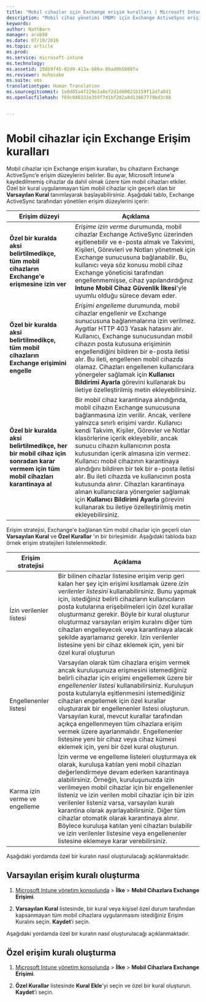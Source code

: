 ```yaml
---
title: "Mobil cihazlar için Exchange erişim kuralları | Microsoft Intune"
description: "Mobil cihaz yönetimi (MDM) için Exchange ActiveSync erişim kuralları, bu cihazların Exchange’e erişim düzeylerini belirler."
keywords: 
author: NathBarn
manager: arob98
ms.date: 07/19/2016
ms.topic: article
ms.prod: 
ms.service: microsoft-intune
ms.technology: 
ms.assetid: 208b9f45-02d9-413a-b86a-8bad9b5008fa
ms.reviewer: muhosabe
ms.suite: ems
translationtype: Human Translation
ms.sourcegitcommit: 1e0d05a4f229e2a8e72d1d60021b159f12dfa0d1
ms.openlocfilehash: f69c086333e359f7d1bf202a8d13667779bd3c86


---
```


# Mobil cihazlar için Exchange Erişim kuralları
Mobil cihazlar için Exchange erişim kuralları, bu cihazların Exchange ActiveSync’e erişim düzeylerini belirler. Bu ayar, Microsoft Intune’a kaydedilmemiş cihazlar da dahil olmak üzere tüm mobil cihazları etkiler. Özel bir kural uygulanmayan tüm mobil cihazlar için geçerli olan bir **Varsayılan Kural** tanımlayarak başlayabilirsiniz. Aşağıdaki tablo, Exchange ActiveSync tarafından yönetilen erişim düzeylerini içerir:

|Erişim düzeyi|Açıklama|
|----------------|---------------|
|**Özel bir kuralda aksi belirtilmedikçe, tüm mobil cihazların Exchange'e erişmesine izin ver**|*Erişime izin verme* durumunda, mobil cihazlar Exchange ActiveSync üzerinden eşitlenebilir ve e-posta almak ve Takvimi, Kişileri, Görevleri ve Notları yönetmek için Exchange sunucusuna bağlanabilir. Bu, kullanıcı veya söz konusu mobil cihaz Exchange yöneticisi tarafından engellenmemişse, cihaz yapılandırdığınız **Intune Mobil Cihaz Güvenlik İlkesi**'yle uyumlu olduğu sürece devam eder.|
|**Özel bir kuralda aksi belirtilmedikçe, tüm mobil cihazların Exchange erişimini engelle**|*Erişimi engelleme* durumunda, mobil cihazlar engellenir ve Exchange sunucusuna bağlanmalarına izin verilmez. Aygıtlar HTTP 403 Yasak hatasını alır. Kullanıcı, Exchange sunucusundan mobil cihazın posta kutusuna erişiminin engellendiğini bildiren bir e-posta iletisi alır. Bu ileti, engellenen mobil cihazda olamaz. Cihazları engellenen kullanıcılara yönergeler sağlamak için **Kullanıcı Bildirimi Ayarla** görevini kullanarak bu iletiye özelleştirilmiş metin ekleyebilirsiniz.|
|**Özel bir kuralda aksi belirtilmedikçe, her bir mobil cihaz için sonradan karar vermem için tüm mobil cihazları karantinaya al**|Bir mobil cihaz karantinaya alındığında, mobil cihazın Exchange sunucusuna bağlanmasına izin verilir. Ancak, verilere yalnızca sınırlı erişimi vardır. Kullanıcı kendi Takvim, Kişiler, Görevler ve Notlar klasörlerine içerik ekleyebilir, ancak sunucu cihazın kullanıcının posta kutusundan içerik almasına izin vermez. Kullanıcı mobil cihazının karantinaya alındığını bildiren bir tek bir e-posta iletisi alır. Bu ileti cihazda ve kullanıcının posta kutusunda alınır. Cihazları karantinaya alınan kullanıcılara yönergeler sağlamak için **Kullanıcı Bildirimi Ayarla** görevini kullanarak bu iletiye özelleştirilmiş metin ekleyebilirsiniz.|

Erişim stratejisi, Exchange'e bağlanan tüm mobil cihazlar için geçerli olan **Varsayılan Kural** ve **Özel Kurallar** 'ın bir birleşimidir. Aşağıdaki tabloda bazı örnek erişim stratejileri listelenmektedir.

|Erişim stratejisi|Açıklama|
|-------------------|---------------|
|İzin verilenler listesi|Bir bilinen cihazlar listesine erişim verip geri kalan her şey için erişimi kısıtlamak üzere *izin verilenler listesini* kullanabilirsiniz. Bunu yapmak için, istediğiniz belirli cihazların kullanıcıların posta kutularına erişebilmeleri için özel kurallar oluşturmanız gerekir. Böyle bir kural oluşturur oluşturmaz varsayılan erişim kuralını diğer tüm cihazları engelleyecek veya karantinaya alacak şekilde ayarlamanız gerekir. İzin verilenler listesine yeni bir cihaz eklemek için, yeni bir özel kural oluşturun|
|Engellenenler listesi|Varsayılan olarak tüm cihazlara erişim vermek ancak kuruluşunuza erişmesini istemediğiniz belirli cihazlar için erişimi engellemek üzere bir *engellenenler listesi* kullanabilirsiniz. Kuruluşun posta kutularıyla eşitlenmesini istemediğiniz cihazları engellemek için özel kurallar oluşturarak bir engellenenler listesi oluşturun. Varsayılan kural, mevcut kurallar tarafından açıkça engellenmeyen tüm cihazlara erişim vermek üzere ayarlanmalıdır. Engellenenler listesine yeni bir cihaz veya cihaz kümesi eklemek için, yeni bir özel kural oluşturun.|
|Karma izin verme ve engelleme|İzin verme ve engelleme listeleri oluşturmaya ek olarak, kuruluşa katılan yeni mobil cihazları değerlendirmeye devam ederken karantinaya alabilirsiniz. Örneğin, kuruluşunuzda izin verilmeyen mobil cihazlar için bir engellenenler listeniz ve izin verilen mobil cihazlar için bir izin verilenler listeniz varsa, varsayılan kuralı karantina olarak ayarlayabilirsiniz. Diğer tüm cihazlar otomatik olarak karantinaya alınır. Böylece kuruluşa katılan yeni cihazları bulabilir ve izin verilenler listesine veya engellenenler listesine eklemeye karar verebilirsiniz.|
Aşağıdaki yordamda özel bir kuralın nasıl oluşturulacağı açıklanmaktadır.

## Varsayılan erişim kuralı oluşturma

1.  [Microsoft Intune yönetim konsolunda](http://manage.microsoft.com) &gt; **İlke** &gt; **Mobil Cihazlara Exchange Erişimi**.

2.   **Varsayılan Kural** listesinde, bir kural veya kişisel özel durum tarafından kapsanmayan tüm mobil cihazlara uygulanmasını istediğiniz Erişim Kuralını seçin. **Kaydet**’i seçin.

Aşağıdaki yordamda özel bir kuralın nasıl oluşturulacağı açıklanmaktadır.

## Özel erişim kuralı oluşturma

1. [Microsoft Intune yönetim konsolunda](http://manage.microsoft.com) &gt; **İlke** &gt; **Mobil Cihazlara Exchange Erişimi**.

2.  **Özel Kurallar** listesinde **Kural Ekle**'yi seçin ve özel bir kural oluşturun. **Kaydet**’i seçin.



<!--HONumber=Jul16_HO3-->


